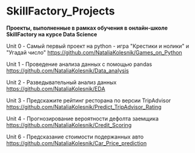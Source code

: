 # SkillFactory_Projects
**Проекты, выполненные в рамках обучения в онлайн-школе SkillFactory на курсе Data Science**


Unit 0 - Самый первый проект на python - игра "Крестики и нолики" и "Угадай число"
https://github.com/NataliaKolesnik/Games_on_Python

Unit 1 - Проведение анализа данных с помощью pandas 
https://github.com/NataliaKolesnik/Data_analysis

Unit 2 - Разведывательный анализ данных 
https://github.com/NataliaKolesnik/EDA

Unit 3 - Предскажите рейтинг ресторана по версии TripAdvisor 
https://github.com/NataliaKolesnik/Predict_TripAdvisor_Rating

Unit 4 - Прогнозирование вероятности дефолта заемщика 
https://github.com/NataliaKolesnik/Credit_Scoring

Unit 6 - Предсказание стоимости подержанных авто
https://github.com/NataliaKolesnik/Car_Price_prediction

